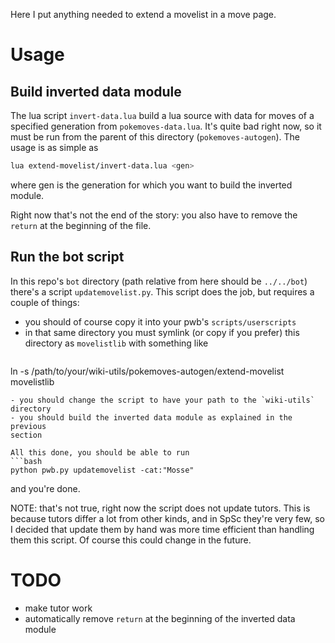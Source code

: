 Here I put anything needed to extend a movelist in a move page.

# Usage
## Build inverted data module
The lua script `invert-data.lua` build a lua source with data for moves of
a specified generation from `pokemoves-data.lua`. It's quite bad right now,
so it must be run from the parent of this directory (`pokemoves-autogen`).
The usage is as simple as
```bash
lua extend-movelist/invert-data.lua <gen>
```
where gen is the generation for which you want to build the inverted module.

Right now that's not the end of the story: you also have to remove the `return`
at the beginning of the file.

## Run the bot script
In this repo's `bot` directory (path relative from here should be `../../bot`)
there's a script `updatemovelist.py`. This script does the job, but requires
a couple of things:
- you should of course copy it into your pwb's `scripts/userscripts`
- in that same directory you must symlink (or copy if you prefer) this
  directory as `movelistlib` with something like
  ```bash
ln -s /path/to/your/wiki-utils/pokemoves-autogen/extend-movelist movelistlib
  ```
- you should change the script to have your path to the `wiki-utils` directory
- you should build the inverted data module as explained in the previous
  section

All this done, you should be able to run
```bash
python pwb.py updatemovelist -cat:"Mosse"
```
and you're done.

NOTE: that's not true, right now the script does not update tutors. This is
because tutors differ a lot from other kinds, and in SpSc they're very few,
so I decided that update them by hand was more time efficient than handling
them this script. Of course this could change in the future.

# TODO
- make tutor work
- automatically remove `return` at the beginning of the inverted data module
